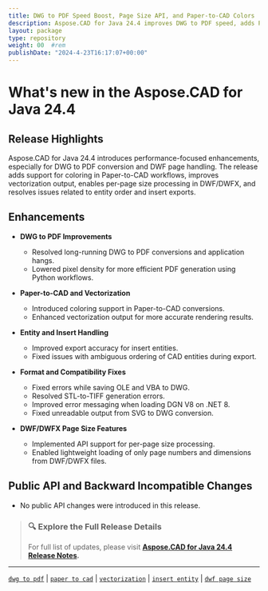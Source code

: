 ```yaml
---
title: DWG to PDF Speed Boost, Page Size API, and Paper-to-CAD Colors | Aspose.CAD for Java 24.4
description: Aspose.CAD for Java 24.4 improves DWG to PDF speed, adds Paper-to-CAD coloring, and introduces per-page size DWF handling with better insert export and vectorization.
layout: package
type: repository
weight: 00	#rem
publishDate: "2024-4-23T16:17:07+00:00"
---
```


# What's new in the Aspose.CAD for Java 24.4

## Release Highlights

Aspose.CAD for Java 24.4 introduces performance-focused enhancements, especially for DWG to PDF conversion and DWF page handling. The release adds support for coloring in Paper-to-CAD workflows, improves vectorization output, enables per-page size processing in DWF/DWFX, and resolves issues related to entity order and insert exports.

## Enhancements

- **DWG to PDF Improvements**
  - Resolved long-running DWG to PDF conversions and application hangs.
  - Lowered pixel density for more efficient PDF generation using Python workflows.

- **Paper-to-CAD and Vectorization**
  - Introduced coloring support in Paper-to-CAD conversions.
  - Enhanced vectorization output for more accurate rendering results.

- **Entity and Insert Handling**
  - Improved export accuracy for insert entities.
  - Fixed issues with ambiguous ordering of CAD entities during export.

- **Format and Compatibility Fixes**
  - Fixed errors while saving OLE and VBA to DWG.
  - Resolved STL-to-TIFF generation errors.
  - Improved error messaging when loading DGN V8 on .NET 8.
  - Fixed unreadable output from SVG to DWG conversion.

- **DWF/DWFX Page Size Features**
  - Implemented API support for per-page size processing.
  - Enabled lightweight loading of only page numbers and dimensions from DWF/DWFX files.

## Public API and Backward Incompatible Changes

- No public API changes were introduced in this release.

> ### 🔍 Explore the Full Release Details
>
> For full list of updates, please visit **[Aspose.CAD for Java 24.4 Release Notes](https://releases.aspose.com/cad/java/release-notes/2024/aspose-cad-for-java-24-4-release-notes/).**

---

[`dwg to pdf`](https://search.aspose.com/q/dwg-to-pdf.html) | [`paper to cad`](https://search.aspose.com/q/paper-to-cad.html) | [`vectorization`](https://search.aspose.com/q/vectorization.html) | [`insert entity`](https://search.aspose.com/q/insert-entity.html) | [`dwf page size`](https://search.aspose.com/q/dwf-page-size.html)
